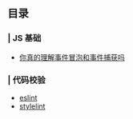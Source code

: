 ## 目录

### | JS 基础

- [你真的理解事件冒泡和事件捕获吗](./markdown/javascript/你真的理解事件冒泡和事件捕获吗.md)

### | 代码校验

- [eslint](./markdown/eslint/eslint.md)
- [stylelint](./markdown/stylelint/stylelint.md)